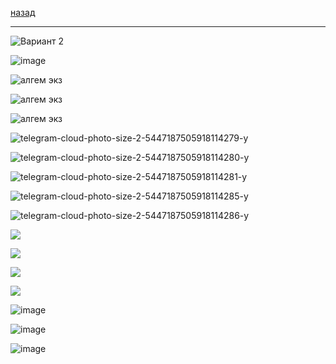 [назад](algem.md)
***
![Вариант 2](https://github.com/user-attachments/assets/0775c83d-4c5c-45f4-ac5a-ad2ad74d4090)

![image](https://github.com/user-attachments/assets/923099ac-42aa-4a70-823f-3298cc8db2ce)

![алгем экз](https://github.com/user-attachments/assets/83053cc0-6aa4-41a6-bcd4-ccfeb6074e88)

![алгем экз](https://github.com/user-attachments/assets/e6823b2a-3435-4705-8e5c-b05c03e26997)

![алгем экз](https://github.com/user-attachments/assets/4e7e5d3d-6dc9-4e08-9558-9f04fe4a69e5)

![telegram-cloud-photo-size-2-5447187505918114279-y](https://github.com/user-attachments/assets/a3468047-16d0-403c-969d-93ceb56f1380)

![telegram-cloud-photo-size-2-5447187505918114280-y](https://github.com/user-attachments/assets/106a6080-a69a-463a-a999-ff12dec69163)

![telegram-cloud-photo-size-2-5447187505918114281-y](https://github.com/user-attachments/assets/5fe1a5a3-d615-4ade-a0e3-a745c330ac6e)

![telegram-cloud-photo-size-2-5447187505918114285-y](https://github.com/user-attachments/assets/87600516-b639-4be0-b118-74008ad3cf55)

![telegram-cloud-photo-size-2-5447187505918114286-y](https://github.com/user-attachments/assets/f12f4466-2767-41ab-ae60-a405c993a414)

![](https://github.com/user-attachments/assets/85d68c8c-a81e-46d7-b261-482ed93be9e0)

![](https://github.com/user-attachments/assets/e522aaa9-064a-4161-aef5-3e2ed4bfa8a3)

![](https://github.com/user-attachments/assets/ef7cd589-fe8b-45b0-994f-269dfcd8300d)

![](https://github.com/user-attachments/assets/f07c174d-59cd-4eca-a20c-d633c165e41c)

![image](https://github.com/user-attachments/assets/b78d8785-fb80-4075-9a6d-94c656bee032)

![image](https://github.com/user-attachments/assets/df82be9b-a084-491a-b7c4-db5923cec7cd)

![image](https://github.com/user-attachments/assets/dbcb46bb-7a06-444e-a61d-581c4f2d86eb)
